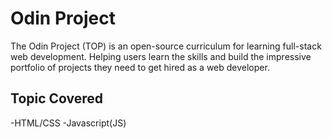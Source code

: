 # Odin Project
The Odin Project (TOP) is an open-source curriculum for learning full-stack web development. Helping users learn the skills and build the impressive portfolio of projects they need to get hired as a web developer.
## Topic Covered
-HTML/CSS
-Javascript(JS)
